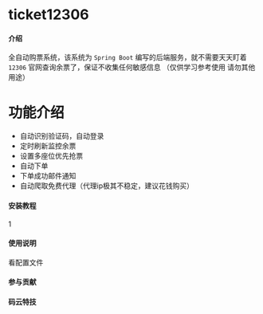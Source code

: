 # ticket12306

#### 介绍
全自动购票系统，该系统为 `Spring Boot` 编写的后端服务，就不需要天天盯着 `12306` 官网查询余票了，保证不收集任何敏感信息
（仅供学习参考使用 请勿其他用途）
# 功能介绍
- 自动识别验证码，自动登录
- 定时刷新监控余票
- 设置多座位优先抢票
- 自动下单
- 下单成功邮件通知
- 自动爬取免费代理（代理ip极其不稳定，建议花钱购买）


#### 安装教程

1

#### 使用说明
看配置文件


#### 参与贡献




#### 码云特技
